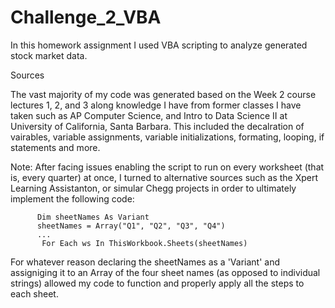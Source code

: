 # Challenge_2_VBA

In this homework assignment I used VBA scripting to analyze generated stock market data.



Sources 

The vast majority of my code was generated based on the Week 2 course lectures 1, 2, and 3 along knowledge I have from former classes I have taken such as AP Computer Science, and Intro to Data Science II at University of California, Santa Barbara. This included the decalration of vairables, variable assignments, variable initializations, formating, looping, if statements and more. 

  Note: After facing issues enabling the script to run on every worksheet (that is, every quarter) at once, I turned to alternative sources such as the Xpert Learning Assistanton, or simular Chegg projects in order to ultimately implement the following code:
  
          Dim sheetNames As Variant
          sheetNames = Array("Q1", "Q2", "Q3", "Q4")
          ...
           For Each ws In ThisWorkbook.Sheets(sheetNames)
           
For whatever reason declaring the sheetNames as a 'Variant' and assigniging it to an Array of the four sheet names (as opposed to individual strings) allowed my code to function and properly apply all the steps to each sheet. 
           
